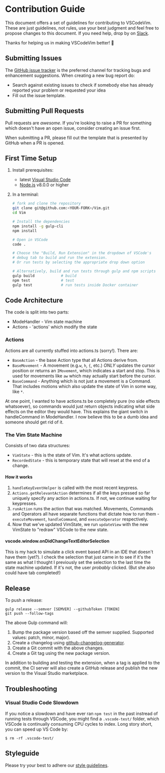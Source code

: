 # Contribution Guide

This document offers a set of guidelines for contributing to VSCodeVim.
These are just guidelines, not rules, use your best judgment and feel free to propose changes to this document.
If you need help, drop by on [Slack](https://vscodevim-slackin.azurewebsites.net/).

Thanks for helping us in making VSCodeVim better! :clap:

## Submitting Issues

The [GitHub issue tracker](https://github.com/VSCodeVim/Vim/issues) is the preferred channel for tracking bugs and enhancement suggestions.
When creating a new bug report do:

* Search against existing issues to check if somebody else has already reported your problem or requested your idea
* Fill out the issue template.

## Submitting Pull Requests

Pull requests are *awesome*.
If you're looking to raise a PR for something which doesn't have an open issue, consider creating an issue first.

When submitting a PR, please fill out the template that is presented by GitHub when a PR is opened.

## First Time Setup

1. Install prerequisites:
   * latest [Visual Studio Code](https://code.visualstudio.com/)
   * [Node.js](https://nodejs.org/) v8.0.0 or higher
1. In a terminal:

    ```bash
    # fork and clone the repository
    git clone git@github.com:<YOUR-FORK>/Vim.git
    cd Vim

    # Install the dependencies
    npm install -g gulp-cli
    npm install

    # Open in VSCode
    code .

    # Choose the "Build, Run Extension" in the dropdown of VSCode's
    # debug tab to build and run the extension.
    # Or run tests by selecting the appropriate drop down option

    # Alternatively, build and run tests through gulp and npm scripts
    gulp build            # build
    npm test              # test
    gulp test             # run tests inside Docker container
    ```

## Code Architecture

The code is split into two parts:

* ModeHandler - Vim state machine
* Actions - 'actions' which modify the state

### Actions

Actions are all currently stuffed into actions.ts (sorry!). There are:

* `BaseAction` - the base Action type that all Actions derive from.
* `BaseMovement` - A movement (e.g.`w`, `h`, `{`, etc.) *ONLY* updates the cursor position or returns an `IMovement`, which indicates a start and stop. This is used for movements like `aw` which may actually start before the cursor.
* `BaseCommand` - Anything which is not just a movement is a Command. That includes motions which also update the state of Vim in some way, like `*`.

At one point, I wanted to have actions.ts be completely pure (no side effects whatsoever), so commands would just return objects indicating what side effects on the editor they would have. This explains the giant switch in handleCommand in ModeHandler. I now believe this to be a dumb idea and someone should get rid of it.

### The Vim State Machine

Consists of two data structures:

* `VimState` - this is the state of Vim. It's what actions update.
* `RecordedState` - this is temporary state that will reset at the end of a change.

#### How it works

1. `handleKeyEventHelper` is called with the most recent keypress.
2. `Actions.getRelevantAction` determines if all the keys pressed so far uniquely specify any action in actions.ts. If not, we continue waiting for keypresses.
3. `runAction` runs the action that was matched. Movements, Commands and Operators all have separate functions that dictate how to run them - `executeMovement`, `handleCommand`, and `executeOperator` respectively.
4. Now that we've updated VimState, we run `updateView` with the new VimState to "redraw" VSCode to the new state.

#### vscode.window.onDidChangeTextEditorSelection

This is my hack to simulate a click event based API in an IDE that doesn't have them (yet?). I check the selection that just came in to see if it's the same as what I thought I previously set the selection to the last time the state machine updated. If it's not, the user *probably* clicked. (But she also could have tab completed!)

## Release

To push a release:

```
gulp release --semver [SEMVER] --githubToken [TOKEN]
git push --follow-tags
```

The above Gulp command will:

1. Bump the package version based off the semver supplied. Supported values: patch, minor, major).
2. Create a changelog using [github-changelog-generator](https://github.com/github-changelog-generator/github-changelog-generator).
3. Create a Git commit with the above changes.
4. Create a Git tag using the new package version.

In addition to building and testing the extension, when a tag is applied to the commit, the CI server will also create a GitHub release and publish the new version to the Visual Studio marketplace.

## Troubleshooting

### Visual Studio Code Slowdown

If you notice a slowdown and have ever ran `npm test` in the past instread of running tests through VSCode, you might find a `.vscode-test/` folder, which VSCode is continually consuming CPU cycles to index. Long story short, you can speed up VS Code by:

`$ rm -rf .vscode-test/`

## Styleguide

Please try your best to adhere our [style guidelines](https://github.com/VSCodeVim/Vim/blob/master/STYLE.md).
